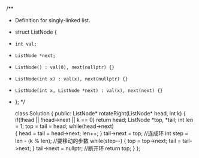 /**
 * Definition for singly-linked list.
 * struct ListNode {
 *     int val;
 *     ListNode *next;
 *     ListNode() : val(0), next(nullptr) {}
 *     ListNode(int x) : val(x), next(nullptr) {}
 *     ListNode(int x, ListNode *next) : val(x), next(next) {}
 * };
 */

    class Solution {
    public:
    ListNode* rotateRight(ListNode* head, int k) {
        if(!head || !head->next || k == 0)    return head;
        ListNode *top, *tail;
        int len = 1;
        top = tail = head;
        while(head->next)   
        {
            head = tail = head->next;
            len++;
        }
        tail->next = top;   //连成环
        int step = len - (k % len); //要移动的步数
        while(step--)
        {
            top = top->next;
            tail = tail->next;
        }
        tail->next = nullptr;   //断开环
        return top;
    }
    };
